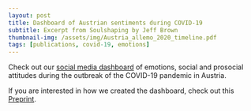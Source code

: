 ```yaml
---
layout: post
title: Dashboard of Austrian sentiments during COVID-19
subtitle: Excerpt from Soulshaping by Jeff Brown
thumbnail-img: /assets/img/Austria_allemo_2020_timeline.pdf
tags: [publications, covid-19, emotions]
---
```


Check out our [social media dashboard](http://www.mpellert.at/covid19_monitor_austria/#twitter-emotions-in-austria) of emotions, social and prosocial attitudes during the outbreak of the COVID-19 pandemic in Austria.

If you are interested in how we created the dashboard, check out this [Preprint](http://arxiv.org/abs/2006.11158).
